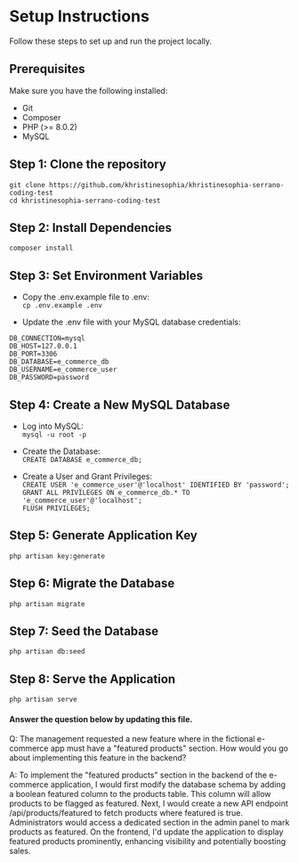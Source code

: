 # Setup Instructions
Follow these steps to set up and run the project locally.

## Prerequisites
Make sure you have the following installed:

- Git
- Composer
- PHP (>= 8.0.2)
- MySQL

## Step 1: Clone the repository
```git clone https://github.com/khristinesophia/khristinesophia-serrano-coding-test``` <br>
```cd khristinesophia-serrano-coding-test```

## Step 2: Install Dependencies
```composer install```

## Step 3: Set Environment Variables

- Copy the .env.example file to .env: <br>
```cp .env.example .env```

- Update the .env file with your MySQL database credentials:
```
DB_CONNECTION=mysql
DB_HOST=127.0.0.1
DB_PORT=3306
DB_DATABASE=e_commerce_db
DB_USERNAME=e_commerce_user
DB_PASSWORD=password
```

## Step 4: Create a New MySQL Database

- Log into MySQL: <br>
```mysql -u root -p```

- Create the Database: <br>
```CREATE DATABASE e_commerce_db;```

- Create a User and Grant Privileges: <br>
```CREATE USER 'e_commerce_user'@'localhost' IDENTIFIED BY 'password';``` <br>
```GRANT ALL PRIVILEGES ON e_commerce_db.* TO 'e_commerce_user'@'localhost';``` <br>
```FLUSH PRIVILEGES;```

## Step 5: Generate Application Key
```php artisan key:generate```

## Step 6: Migrate the Database
```php artisan migrate```

## Step 7: Seed the Database
```php artisan db:seed```

## Step 8: Serve the Application
```php artisan serve```

#### Answer the question below by updating this file.

Q: The management requested a new feature where in the fictional e-commerce app must have a "featured products" section.
How would you go about implementing this feature in the backend?

A: To implement the "featured products" section in the backend of the e-commerce application, I would first modify the database schema by adding a boolean featured column to the products table. This column will allow products to be flagged as featured. Next, I would create a new API endpoint /api/products/featured to fetch products where featured is true. Administrators would access a dedicated section in the admin panel to mark products as featured. On the frontend, I'd update the application to display featured products prominently, enhancing visibility and potentially boosting sales.